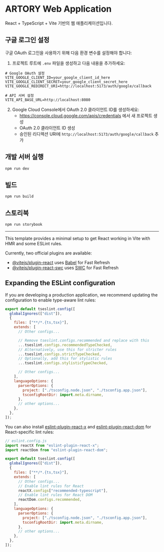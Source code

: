 # ARTORY Web Application

React + TypeScript + Vite 기반의 웹 애플리케이션입니다.

## 구글 로그인 설정

구글 OAuth 로그인을 사용하기 위해 다음 환경 변수를 설정해야 합니다:

1. 프로젝트 루트에 `.env` 파일을 생성하고 다음 내용을 추가하세요:

```env
# Google OAuth 설정
VITE_GOOGLE_CLIENT_ID=your_google_client_id_here
VITE_GOOGLE_CLIENT_SECRET=your_google_client_secret_here
VITE_GOOGLE_REDIRECT_URI=http://localhost:5173/auth/google/callback

# API 서버 설정
VITE_API_BASE_URL=http://localhost:8080
```

2. Google Cloud Console에서 OAuth 2.0 클라이언트 ID를 생성하세요:
   - https://console.cloud.google.com/apis/credentials 에서 새 프로젝트 생성
   - OAuth 2.0 클라이언트 ID 생성
   - 승인된 리디렉션 URI에 `http://localhost:5173/auth/google/callback` 추가

## 개발 서버 실행

```bash
npm run dev
```

## 빌드

```bash
npm run build
```

## 스토리북

```bash
npm run storybook
```

---

This template provides a minimal setup to get React working in Vite with HMR and some ESLint rules.

Currently, two official plugins are available:

- [@vitejs/plugin-react](https://github.com/vitejs/vite-plugin-react/blob/main/packages/plugin-react) uses [Babel](https://babeljs.io/) for Fast Refresh
- [@vitejs/plugin-react-swc](https://github.com/vitejs/vite-plugin-react/blob/main/packages/plugin-react-swc) uses [SWC](https://swc.rs/) for Fast Refresh

## Expanding the ESLint configuration

If you are developing a production application, we recommend updating the configuration to enable type-aware lint rules:

```js
export default tseslint.config([
  globalIgnores(["dist"]),
  {
    files: ["**/*.{ts,tsx}"],
    extends: [
      // Other configs...

      // Remove tseslint.configs.recommended and replace with this
      ...tseslint.configs.recommendedTypeChecked,
      // Alternatively, use this for stricter rules
      ...tseslint.configs.strictTypeChecked,
      // Optionally, add this for stylistic rules
      ...tseslint.configs.stylisticTypeChecked,

      // Other configs...
    ],
    languageOptions: {
      parserOptions: {
        project: ["./tsconfig.node.json", "./tsconfig.app.json"],
        tsconfigRootDir: import.meta.dirname,
      },
      // other options...
    },
  },
]);
```

You can also install [eslint-plugin-react-x](https://github.com/Rel1cx/eslint-react/tree/main/packages/plugins/eslint-plugin-react-x) and [eslint-plugin-react-dom](https://github.com/Rel1cx/eslint-react/tree/main/packages/plugins/eslint-plugin-react-dom) for React-specific lint rules:

```js
// eslint.config.js
import reactX from "eslint-plugin-react-x";
import reactDom from "eslint-plugin-react-dom";

export default tseslint.config([
  globalIgnores(["dist"]),
  {
    files: ["**/*.{ts,tsx}"],
    extends: [
      // Other configs...
      // Enable lint rules for React
      reactX.configs["recommended-typescript"],
      // Enable lint rules for React DOM
      reactDom.configs.recommended,
    ],
    languageOptions: {
      parserOptions: {
        project: ["./tsconfig.node.json", "./tsconfig.app.json"],
        tsconfigRootDir: import.meta.dirname,
      },
      // other options...
    },
  },
]);
```
